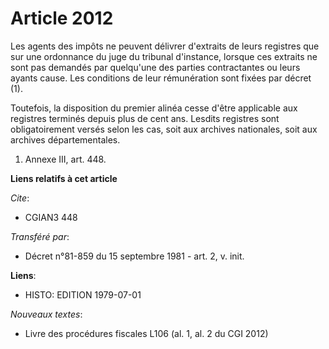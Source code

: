 # Article 2012

Les agents des impôts ne peuvent délivrer d'extraits de leurs registres que sur une ordonnance du juge du tribunal
d'instance, lorsque ces extraits ne sont pas demandés par quelqu'une des parties contractantes ou leurs ayants cause. Les
conditions de leur rémunération sont fixées par décret (1).

Toutefois, la disposition du premier alinéa cesse d'être applicable aux registres terminés depuis plus de cent ans. Lesdits
registres sont obligatoirement versés selon les cas, soit aux archives nationales, soit aux archives départementales.

1) Annexe III, art. 448.

**Liens relatifs à cet article**

_Cite_:

  - CGIAN3 448

_Transféré par_:

  - Décret n°81-859 du 15 septembre 1981 - art. 2, v. init.

**Liens**:

  - HISTO: EDITION 1979-07-01

_Nouveaux textes_:

  - Livre des procédures fiscales L106 (al. 1, al. 2 du CGI 2012)

